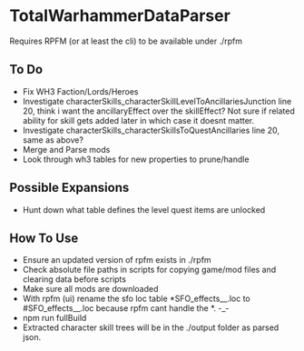 # TotalWarhammerDataParser
 
Requires RPFM (or at least the cli) to be available under ./rpfm

## To Do
- Fix WH3 Faction/Lords/Heroes
- Investigate characterSkills_characterSkillLevelToAncillariesJunction line 20, think i want the ancillaryEffect over the skillEffect? Not sure if related ability for skill gets added later in which case it doesnt matter.
- Investigate characterSkills_characterSkillsToQuestAncillaries line 20, same as above?
- Merge and Parse mods
- Look through wh3 tables for new properties to prune/handle

## Possible Expansions
- Hunt down what table defines the level quest items are unlocked

## How To Use
- Ensure an updated version of rpfm exists in ./rpfm
- Check absolute file paths in scripts for copying game/mod files and clearing data before scripts
- Make sure all mods are downloaded
- With rpfm (ui) rename the sfo loc table *SFO_effects__.loc to #SFO_effects__.loc because rpfm cant handle the *. -_-
- npm run fullBuild
- Extracted character skill trees will be in the ./output folder as parsed json.
